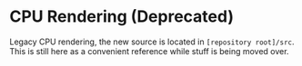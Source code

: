 # CPU Rendering (Deprecated)

Legacy CPU rendering, the new source is located in `[repository root]/src`. This is still here as a convenient reference while stuff is being moved over.
